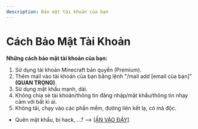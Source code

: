 ```yaml
---
description: Bảo mật tài khoản của bạn
---
```


# Cách Bảo Mật Tài Khoản

**Những cách bảo mật tài khoản của bạn:**

1. Sử dụng tài khoản Minecraft bản quyền (Premium).
2. Thêm mail vào tài khoản của bạn bằng lệnh "/mail add \[email của bạn]" **(QUAN TRỌNG)**.
3. Sử dụng mật khẩu mạnh, dài.
4. Không chia sẻ tài khoản/thông tin đăng nhập/mật khẩu/thông tin nhạy cảm với bất kì ai.
5. Không tải, chạy vào các phần mềm, đường liên kết lạ, có mã độc.



* Quên mật khẩu, bị hack, ...? --> [\[ẤN VÀO ĐÂY\]](cau-hoi-thuong-gap-backup.md)

